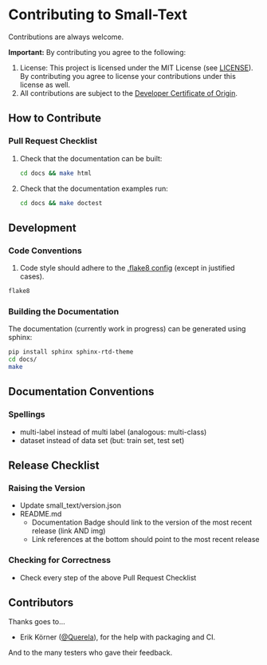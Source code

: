 # Contributing to Small-Text

Contributions are always welcome.

**Important:** By contributing you agree to the following:

1. License: This project is licensed under the MIT License (see [LICENSE](LICENSE)).
    By contributing you agree to license your contributions under this license as well.
2. All contributions are subject to the [Developer Certificate of Origin](DCO.md).

## How to Contribute

### Pull Request Checklist

1. Check that the documentation can be built:

    ```bash
    cd docs && make html
    ```

2. Check that the documentation examples run:
    
    ```bash
    cd docs && make doctest
    ```

## Development

### Code Conventions

1. Code style should adhere to the [.flake8 config](.flake8) (except in justified cases).

```bash
flake8
```

### Building the Documentation

The documentation (currently work in progress) can be generated using sphinx:

```bash
pip install sphinx sphinx-rtd-theme
cd docs/
make
```


## Documentation Conventions

### Spellings

- multi-label instead of multi label (analogous: multi-class)
- dataset instead of data set (but: train set, test set)


## Release Checklist

### Raising the Version

- Update small_text/version.json
- README.md
  - Documentation Badge should link to the version of the most recent release (link AND img)
  - Link references at the bottom should point to the most recent release

### Checking for Correctness

- Check every step of the above Pull Request Checklist

## Contributors

Thanks goes to...

- Erik Körner ([@Querela](https://github.com/querela)), for the help with packaging and CI.

And to the many testers who gave their feedback.
